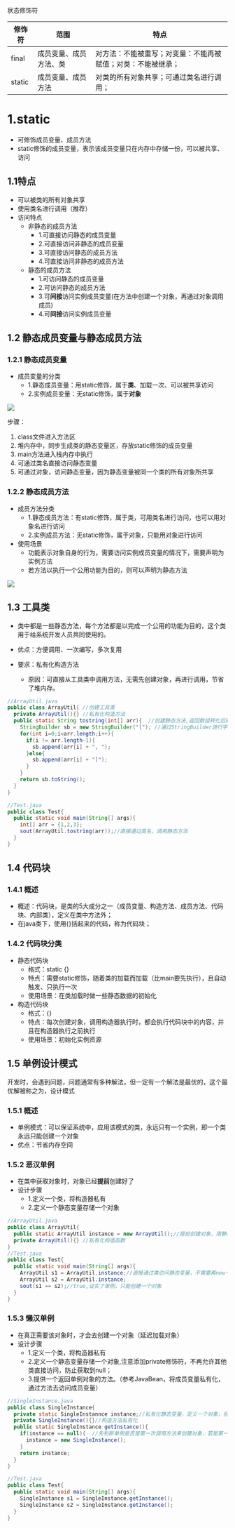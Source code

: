 状态修饰符

| 修饰符 | 范围                   | 特点                                                         |
| ------ | ---------------------- | ------------------------------------------------------------ |
| final  | 成员变量、成员方法、类 | 对方法：不能被重写；对变量：不能再被赋值；对类：不能被继承； |
| static | 成员变量、成员方法     | 对类的所有对象共享；可通过类名进行调用；                     |

# 1.static 

- 可修饰成员变量、成员方法
- static修饰的成员变量，表示该成员变量只在内存中存储一份，可以被共享、访问

## 1.1特点

- 可以被类的所有对象共享
- 使用类名进行调用（推荐）
- 访问特点
  - 非静态的成员方法
    - 1.可直接访问静态的成员变量
    - 2.可直接访问非静态的成员变量
    - 3.可直接访问静态的成员方法
    - 4.可直接访问非静态的成员方法
  - 静态的成员方法
    - 1.可访问静态的成员变量
    - 2.可访问静态的成员方法
    - 3.可**间接**访问实例成员变量(在方法中创建一个对象，再通过对象调用成员)
    - 4.可**间接**访问实例成员变量

## 1.2 静态成员变量与静态成员方法

### 1.2.1 静态成员变量

- 成员变量的分类
  - 1.静态成员变量：用static修饰，属于**类**、加载一次、可以被共享访问
  - 2.实例成员变量：无static修饰，属于**对象**

![](https://tva1.sinaimg.cn/large/e6c9d24egy1h4512uxno5j215t0u0djg.jpg)

步骤：

1. class文件进入方法区
2. 堆内存中，同步生成类的静态变量区，存放static修饰的成员变量
3. main方法进入栈内存中执行
4. 可通过类名直接访问静态变量
5. 可通过对象，访问静态变量，因为静态变量被同一个类的所有对象所共享

### 1.2.2 静态成员方法

- 成员方法分类
  - 1.静态成员方法：有static修饰，属于类，可用类名进行访问，也可以用对象名进行访问
  - 2.实例成员方法：无static修饰，属于对象，只能用对象进行访问
- 使用场景
  - 功能表示对象自身的行为，需要访问实例成员变量的情况下，需要声明为实例方法
  - 若方法以执行一个公用功能为目的，则可以声明为静态方法

![](https://tva1.sinaimg.cn/large/e6c9d24egy1h452e72e5kj212t0u0777.jpg)

## 1.3 工具类

- 类中都是一些静态方法，每个方法都是以完成一个公用的功能为目的，这个类用于给系统开发人员共同使用的。

- 优点：方便调用、一次编写，多次复用
- 要求：私有化构造方法
  - 原因：可直接从工具类中调用方法，无需先创建对象，再进行调用，节省了堆内存。

```java
//ArrayUtil.java
public class ArrayUtil{ //创建工具类
  private ArrayUtil(){} //私有化构造方法
  public static String tostring(int[] arr){  //创建静态方法,返回数组转化后的字符串
    StringBuilder sb = new StringBuilder("["); //通过StringBuilder进行字符串拼接
    for(int i=0;i<arr.length;i++){
      if(i != arr.length-1){
        sb.append(arr[i] + ", ");
      }else{
        sb.append(arr[i] + "]");
      }
    }
    return sb.toString();
  }
}

//Test.java
public class Test{
  public static void main(String[] args){
    int[] arr = {1,2,3};
    sout(ArrayUtil.tostring(arr));//直接通过类名，调用静态方法
  }
}
```

## 1.4 代码块

### 1.4.1 概述

- 概述：代码块，是类的5大成分之一（成员变量、构造方法、成员方法、代码块、内部类），定义在类中方法外；
- 在java类下，使用{}括起来的代码，称为代码块；

### 1.4.2 代码块分类

- 静态代码块
  - 格式：static {}
  - 特点：需要static修饰，随着类的加载而加载（比main要先执行），且自动触发、只执行一次
  - 使用场景：在类加载时做一些静态数据的初始化
- 构造代码块
  - 格式：{}
  - 特点：每次创建对象，调用构造器执行时，都会执行代码块中的内容，并且在构造器执行之前执行
  - 使用场景：初始化实例资源

## 1.5 单例设计模式

开发时，会遇到问题，问题通常有多种解法，但一定有一个解法是最优的，这个最优解被称之为，设计模式

### 1.5.1 概述

- 单例模式：可以保证系统中，应用该模式的类，永远只有一个实例，即一个类永远只能创建一个对象
- 优点：节省内存空间

### 1.5.2 恶汉单例

- 在类中获取对象时，对象已经**提前**创建好了
- 设计步骤
  - 1.定义一个类，将构造器私有
  - 2.定义一个静态变量存储一个对象

```java
//ArrayUtil.java
public class ArrayUtil{
  public static ArrayUtil instance = new ArrayUtil();//提前创建对象，用静态变量存储
  private ArrayUtil(){} //私有化构造函数
}
//Test.java
public class Test{
  public static void main(String[] args){
    ArrayUtil s1 = ArrayUtil.instance;//直接通过类访问静态变量，不需要再new一次，应为对象已经提前创建好，此处可理解为只是将地址值传给了s1；
    ArrayUtil s2 = ArrayUtil.instance;
    sout(s1 == s2);//true,证实了单例，只能创建一个对象
  }
}
```

### 1.5.3 懒汉单例

- 在真正需要该对象时，才会去创建一个对象（延迟加载对象）
- 设计步骤
  - 1.定义一个类，将构造器私有
  - 2.定义一个静态变量存储一个对象,注意添加private修饰符，不再允许其他类直接访问，防止获取到null；
  - 3.提供一个返回单例对象的方法。（参考JavaBean，将成员变量私有化，通过方法去访问成员变量）

```java
//SingleInstance.java
public class SingleInstance{
  private static SingleInstannce instance;//私有化静态变量，定义一个对象，但暂时不进行创建；注意！此静态成员变量，必须私有化、且不能创建对象，否则就与恶汉单例相同了；
  private SingleInstance(){}//构造方法私有化
  public static SingleInstance getInstance(){
    if(instance == null){  //先判断单例是否是第一次调用方法来创建对象，若是第一次，由于对象创建后默认值为null，进行判断，相同则创建对象；若此处不进行判断，则每调用一次方法，都会创建一个对象
      instance = new SingleInstance();
    }
    return instance;
  }
}

//Test.java
public class Test{
  public static void main(String[] args){
    SingleInstance s1 = SingleInstance.getInstance();
    SingleInstance s2 = SingleInstance.getInstance();
  }
}
```

